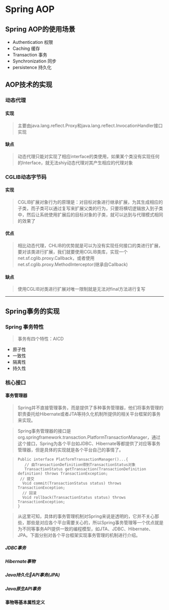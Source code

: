 # Spring AOP
## Spring AOP的使用场景
- Authentication 权限
- Caching 缓存
- Transaction 事务
- Synchronization 同步
- persistence 持久化
## AOP技术的实现
### 动态代理
#### 实现
>主要由java.lang.reflect.Proxy和java.lang.reflect.InvocationHandler接口实现
#### 缺点
>动态代理只能对实现了相应interface的类使用，如果某个类没有实现任何的Interface，就无法shiy动态代理对其产生相应的代理对象
### CGLIB动态字节码
#### 实现
>CGLIB扩展对象行为的原理是：对目标对象进行继承扩展，为其生成相应的子类，而子类可以通过复写来扩展父类的行为，只要将横切逻辑放入到子类中，然后让系统使用扩展后的目标对象的子类，就可以达到与代理模式相同的效果了
#### 优点
>相比动态代理，CHLIB的优势就是可以为没有实现任何接口的类进行扩展，要对该类进行扩展，我们就要使用CGLIB类库，实现一个net.sf.cglib.proxy.Callback，或者使用net.sf.cglib.proxy.MethodInterceptor(继承自Callback)
#### 缺点
>使用CGLIB对类进行扩展对唯一限制就是无法对final方法进行复写

---
## Spring事务的实现
### Spring 事务特性
>事务有四个特性：AICD
- 原子性
- 一致性
- 隔离性
- 持久性
### 核心接口
#### 事务管理器
>Spring并不直接管理事务，而是提供了多种事务管理器，他们将事务管理的职责委托给Hibernate或者JTA等持久化机制所提供的相关平台框架的事务来实现。

> Spring事务管理器的接口是org.springframework.transaction.PlatformTransactionManager，通过这个接口，Spring为各个平台如JDBC、Hibernate等都提供了对应等事务管理器，但是具体的实现就是各个平台自己的事情了。

>```
>Public interface PlatformTransactionManager()...{
>    // 由TransactionDefinition得到TransactionStatus对象
>    TransactionStatus getTransaction(TransactionDefinition definition) throws TransactionException;
>  // 提交
>   Void commit(TransactionStatus status) throws TransactionException;
>   // 回滚
>   Void rollback(TransactionStatus status) throws TransactionException;
>}
>```

>从这里可知，具体的事务管理机制对Spring来说是透明的，它并不关心那些，那些是对应各个平台需要关心的，所以Spring事务管理等一个优点就是为不同等事务API提供一致的编程模型，如JTA、JDBC、Hibernate、JPA。下面分别对各个平台框架实现事务管理的机制进行介绍。

##### JDBC事务

##### Hibernate事物

##### Java持久化API事务(JPA)

##### Java原生API事务

#### 事物等基本属性定义

